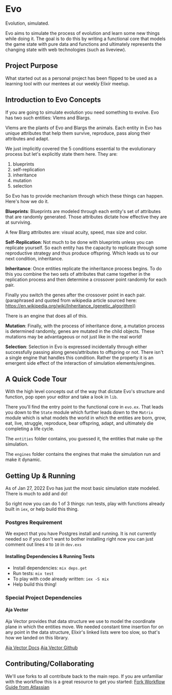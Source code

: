 # Evo
Evolution, simulated.

Evo aims to simulate the process of evolution and learn some new things while doing it. The goal is to do this by writing a functional core that models the game state with pure data and functions and ultimately represents the changing state with web technologies (such as liveview).

## Project Purpose
What started out as a personal project has been flipped to be used as a learning tool with our mentees at our weekly Elixir meetup.

## Introduction to Evo Concepts
If you are going to simulate evolution you need something to evolve. Evo has two such entities: Vlems and Blargs.

Vlems are the plants of Evo and Blargs the animals. Each entity in Evo has unique attributes that help them survive, reproduce, pass along their attributes and adapt.

We just implicitly covered the 5 conditions essential to the evolutionary process but let's explicitly state them here. They are:

1. blueprints
2. self-replication
3. inheritance
4. mutation
5. selection

So Evo has to provide mechanism through which these things can happen. Here's how we do it.

**Blueprints**:
Blueprints are modeled through each entity's set of attributes that are randomly generated. Those attributes dictate how effective they are at surviving.

A few Blarg attributes are: visual acuity, speed, max size and color.

**Self-Replication**:
Not much to be done with blueprints unless you can replicate yourself. So each entity has the capacity to replicate through some reproductive strategy and thus produce offspring. Which leads us to our next condition, inheritance.

**Inheritance**:
Once entities replicate the inheritance process begins. To do this you combine the two sets of attributes that came together in the replication process and then determine a crossover point randomly for each pair.

Finally you switch the genes after the crossover point in each pair. (paraphrased and quoted from wikipedia article sourced here: https://en.wikipedia.org/wiki/Inheritance_(genetic_algorithm))

There is an engine that does all of this.

**Mutation**:
Finally, with the process of inheritance done, a mutation process is determined randomly,  genes are mutated in the child objects. These mutations may be advantageous or not just like in the real world!

**Selection**:
Selection in Evo is expressed incidentally through either successfully passing along genes/attributes to offspring or not. There isn't a single engine that handles this condition. Rather the property it is an emergent side effect of the interaction of simulation elements/engines.

## A Quick Code Tour
With the high level concepts out of the way that dictate Evo's structure and function, pop open your editor and take a look in `lib`.

There you'll find the entry point to the functional core in `evo.ex`. That leads you down to the `State` module which further leads down to the `Matrix` module which is what models the world in which the entities are born, grow, eat, live, struggle, reproduce, bear offspring, adapt, and ultimately die completing a life cycle.

The `entities` folder contains, you guessed it, the entities that make up the simulation.

The `engines` folder contains the engines that make the simulation run and make it dynamic.

## Getting Up & Running
As of Jan 27, 2022 Evo has just the most basic simulation state modeled. There is much to add and do!

So right now you can do 1 of 3 things: run tests, play with functions already built in `iex`, or help build this thing.

### Postgres Requirement
We expect that you have Postgres install and running. It is not currently needed so if you don't want to bother installing right now you can just comment out lines `4` to `10` in `dev.exs`

#### Installing Dependencies & Running Tests

  * Install dependencies: `mix deps.get`
  * Run tests: `mix test`
  * To play with code already written: `iex -S mix`
  * Help build this thing!

### Special Project Dependencies
#### Aja Vector
Aja Vector provides that data structure we use to model the coordinate plane in which the entities move. We needed constant time insertion for on any point in the data structure, Elixir's linked lists were too slow, so that's how we landed on this library.

[Aja Vector Docs](https://github.com/sabiwara/aja)
[Aja Vector Github](https://github.com/sabiwara/aja)

## Contributing/Collaborating
We'll use forks to all contribute back to the main repo. If you are unfamiliar with the workflow this is a great resource to get you started: [Fork Workflow Guide from Atlassian](https://www.atlassian.com/git/tutorials/comparing-workflows/forking-workflow)
